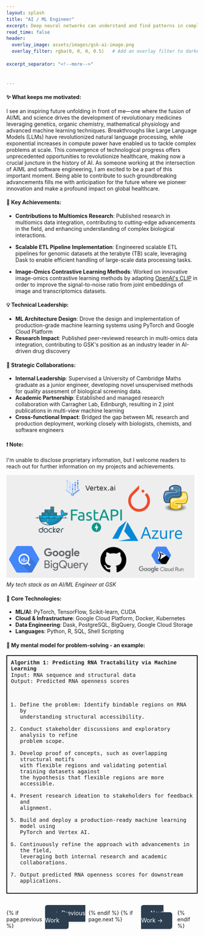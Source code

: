 ```yaml
---
layout: splash
title: "AI / ML Engineer"
excerpt: Deep neural networks can understand and find patterns in complex biological data and allow us to get ahead of disease for patients. What a time to be alive, when we can uncover novel insights into biological mechanisms, accelerate drug discovery processes, and deliver innovative solutions for improved patient outcomes due to advancements in AI. 
read_time: false
header:
  overlay_image: assets/images/gsk-ai-image.png
  overlay_filter: rgba(0, 0, 0, 0.5)   # Add an overlay filter to darken the image

excerpt_separator: "<!--more-->"


---
```

<!--more-->



#### :sparkles: What keeps me motivated:

I see an inspiring future unfolding in front of me—one where the fusion of AI/ML and science drives the development of revolutionary medicines leveraging genetics, organic chemistry, mathematical physiology and advanced machine learning techniques. Breakthroughs like Large Language Models (LLMs) have revolutionized natural language processing, while exponential increases in compute power have enabled us to tackle complex problems at scale. This convergence of technological progress offers unprecedented opportunities to revolutionize healthcare, making now a crucial juncture in the history of AI. As someone working at the intersection of AIML and software engineering, I am excited to be a part of this important moment. Being able to contribute to such groundbreaking advancements fills me with anticipation for the future where we pioneer innovation and make a profound impact on global healthcare.


#### 🎯 Key Achievements:

- **Contributions to Multiomics Research**: Published research in multiomics data integration, contributing to cutting-edge advancements in the field, and enhancing understanding of complex biological interactions.

- **Scalable ETL Pipeline Implementation**: Engineered scalable ETL pipelines for genomic datasets at the terabyte (TB) scale, leveraging Dask to enable efficient handling of large-scale data processing tasks.

- **Image-Omics Contrastive Learning Methods**: Worked on innovative image-omics contrastive learning methods by adapting [OpenAI's CLIP](https://openai.com/research/clip) in order to improve the signal-to-noise ratio from joint embeddings of image and transcriptomics datasets. 


#### 💡 Technical Leadership:

- **ML Architecture Design**: Drove the design and implementation of production-grade machine learning systems using PyTorch and Google Cloud Platform
- **Research Impact**: Published peer-reviewed research in multi-omics data integration, contributing to GSK's position as an industry leader in AI-driven drug discovery

#### 🤝 Strategic Collaborations:

- **Internal Leadership**: Supervised a University of Cambridge Maths graduate as a junior engineer, developing novel unsupervised methods for quality assesment of biological screening data.
- **Academic Partnership**: Established and managed research collaboration with Carragher Lab, Edinburgh, resulting in 2 joint publications in multi-view machine learning
- **Cross-functional Impact**: Bridged the gap between ML research and production deployment, working closely with biologists, chemists, and software engineers




#### :exclamation: Note:

I'm unable to disclose proprietary information, but I welcome readers to reach out for further information on my projects and achievements.



![stack](../assets/images/aiml-stack.png)
*My tech stack as an AI/ML Engineer at GSK*

#### 🚀 Core Technologies:
- **ML/AI**: PyTorch, TensorFlow, Scikit-learn, CUDA
- **Cloud & Infrastructure**: Google Cloud Platform, Docker, Kubernetes
- **Data Engineering**: Dask, PostgreSQL, BigQuery, Google Cloud Storage
- **Languages**: Python, R, SQL, Shell Scripting







#### :microscope: My mental model for problem-solving - an example:

<div style="
    border: 2px solid black; 
    padding: 10px; 
    margin: 10px 0; 
    background-color: #f9f9f9; 
    font-family: 'Courier New', Courier, monospace;
">
    <strong>Algorithm 1: Predicting RNA Tractability via Machine Learning</strong>
    <pre style="white-space: pre-wrap; margin: 0;">
Input: RNA sequence and structural data
Output: Predicted RNA openness scores

1. Define the problem: Identify bindable regions on RNA by understanding structural accessibility.
2. Conduct stakeholder discussions and exploratory analysis to refine problem scope.
3. Develop proof of concepts, such as overlapping structural motifs with flexible regions 
   and validating potential training datasets against the hypothesis that flexible regions 
   are more accessible.
4. Present research ideation to stakeholders for feedback and alignment.
5. Build and deploy a production-ready machine learning model using PyTorch and Vertex AI.
6. Continuously refine the approach with advancements in the field, leveraging both internal 
   research and academic collaborations.
7. Output predicted RNA openness scores for downstream applications.
    </pre>
</div>



<div style="display: flex; justify-content: space-between; margin: 3em 0;">
  {% if page.previous %}
    <div>
      <a href="{{ page.previous.url }}" class="btn btn--primary" style="padding: 0.8em 1.6em; font-size: 1.1em; text-decoration: none; border-radius: 6px; background-color: #2c3e50; color: white; transition: all 0.3s ease; box-shadow: 0 2px 5px rgba(0,0,0,0.1); &:hover { background-color: #34495e; transform: translateY(-2px); box-shadow: 0 4px 8px rgba(0,0,0,0.2); }">← Previous Work</a>
    </div>
  {% endif %}
  {% if page.next %}
    <div>
      <a href="{{ page.next.url }}" class="btn btn--primary" style="padding: 0.8em 1.6em; font-size: 1.1em; text-decoration: none; border-radius: 6px; background-color: #2c3e50; color: white; transition: all 0.3s ease; box-shadow: 0 2px 5px rgba(0,0,0,0.1); &:hover { background-color: #34495e; transform: translateY(-2px); box-shadow: 0 4px 8px rgba(0,0,0,0.2); }">Next Work →</a>
    </div>
  {% endif %}
</div>
